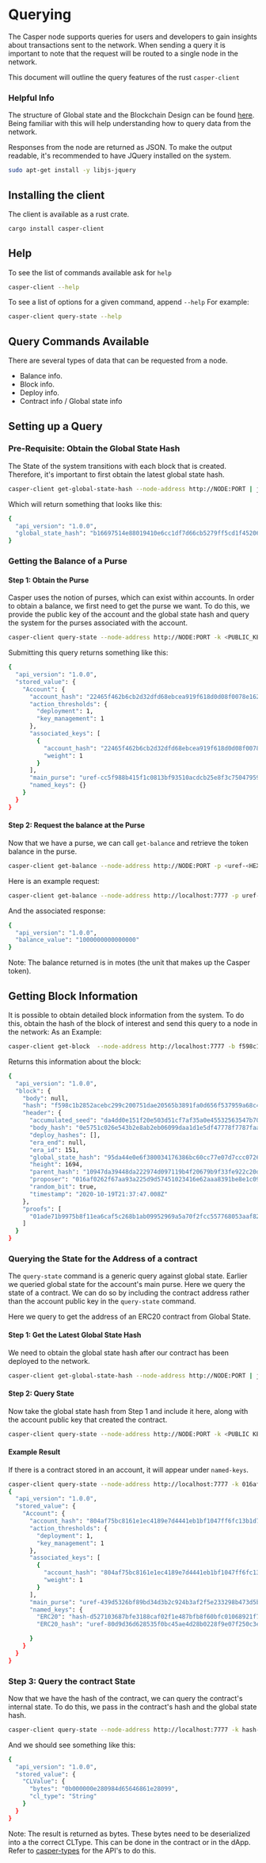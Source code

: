 # Querying

The Casper node supports queries for users and developers to gain insights about transactions sent to the network. When sending a query it is important to note that the request will be routed to a single node in the network.  

This document will outline the query features of the rust `casper-client`

### Helpful Info

The structure of Global state and the Blockchain Design can be found [here](https://docs.casperlabs.io/en/latest/implementation/index.html). Being familiar with this will help understanding how to query data from the network.

Responses from the node are returned as JSON. To make the output readable, it's recommended to have JQuery installed on the system.

```bash
sudo apt-get install -y libjs-jquery
```

## Installing the client

The client is available as a rust crate.

```bash
cargo install casper-client
```

## Help

To see the list of commands available ask for `help`

```bash
casper-client --help
```

To see a list of options for a given command, append `--help` 
For example:

```bash
casper-client query-state --help
```

## Query Commands Available

There are several types of data that can be requested from a node. 

* Balance info.
* Block info.
* Deploy info.
* Contract info / Global state info


## Setting up a Query

### Pre-Requisite: Obtain the Global State Hash

The State of the system transitions with each block that is created. Therefore, it's important to first obtain the latest global state hash.

```bash
casper-client get-global-state-hash --node-address http://NODE:PORT | jq -r

```

Which will return something that looks like this:
```bash
{
  "api_version": "1.0.0",
  "global_state_hash": "b16697514e88019410e6cc1df7d66cb5279ff5cd1f45206bfefaddc7069c38c0"
}
```

### Getting the Balance of a Purse

#### Step 1: Obtain the Purse

Casper uses the notion of purses, which can exist within accounts.  In order to obtain a balance, we first need to get the purse we want. To do this, we provide the public key of the account and the global state hash and query the system for the purses associated with the account. 
```bash
casper-client query-state --node-address http://NODE:PORT -k <PUBLIC_KEY_AS_HEX> -g GLOBAL_STATE_HASH | jq -r

```
Submitting this query returns something like this:

```bash
{
  "api_version": "1.0.0",
  "stored_value": {
    "Account": {
      "account_hash": "22465f462b6cb2d32dfd68ebcea919f618d0d08f0078e1625fa49ede7d1b7ab2",
      "action_thresholds": {
        "deployment": 1,
        "key_management": 1
      },
      "associated_keys": [
        {
          "account_hash": "22465f462b6cb2d32dfd68ebcea919f618d0d08f0078e1625fa49ede7d1b7ab2",
          "weight": 1
        }
      ],
      "main_purse": "uref-cc5f988b415f1c0813bf93510acdcb25e8f3c750479599ca89a4b25b32a91414-007",
      "named_keys": {}
    }
  }
}
```
#### Step 2: Request the balance at the Purse

Now that we have a purse, we can call `get-balance` and retrieve the token balance in the purse.

```bash
casper-client get-balance --node-address http://NODE:PORT -p <uref-<HEX STRING>-<THREE DIGIT INTEGER> -g GLOBAL STATE HASH | jq -r

```
Here is an example request:
```bash
casper-client get-balance --node-address http://localhost:7777 -p uref-cc5f988b415f1c0813bf93510acdcb25e8f3c750479599ca89a4b25b32a91414-007 -g b16697514e88019410e6cc1df7d66cb5279ff5cd1f45206bfefaddc7069c38c0 | jq -r

```

And the associated response:
```bash
{
  "api_version": "1.0.0",
  "balance_value": "1000000000000000"
}
```
Note: The balance returned is in motes (the unit that makes up the Casper token). 

## Getting Block Information

It is possible to obtain detailed block information from the system.  To do this, obtain the hash of the block of interest and send this query to a node in the network: As an Example:
```bash
casper-client get-block  --node-address http://localhost:7777 -b f598c1b2852acebc299c200751dae20565b3891fa0d656f537959a68c47a1ef5 |jq -r
```
Returns this information about the block:

```bash
{
  "api_version": "1.0.0",
  "block": {
    "body": null,
    "hash": "f598c1b2852acebc299c200751dae20565b3891fa0d656f537959a68c47a1ef5",
    "header": {
      "accumulated_seed": "da4dd0e151f20e503d51cf7af35a0e45532563547b7053de956261bde23f1b48",
      "body_hash": "0e5751c026e543b2e8ab2eb06099daa1d1e5df47778f7787faab45cdf12fe3a8",
      "deploy_hashes": [],
      "era_end": null,
      "era_id": 151,
      "global_state_hash": "95da44e0e6f380034176386bc60cc77e07d7ccc07267588ca0a08fd3aa60466b",
      "height": 1694,
      "parent_hash": "10947da39448da222974d097119b4f20679b9f33fe922c20dc2e0241d9d9b06e",
      "proposer": "016af0262f67aa93a225d9d57451023416e62aaa8391be8e1c09b8adbdef9ac19d",
      "random_bit": true,
      "timestamp": "2020-10-19T21:37:47.008Z"
    },
    "proofs": [
      "01ade71b9975b8f11ea6caf5c268b1ab09952969a5a70f2fcc557768053aaf8271e87c7e07190655bc0fbde595e50a4581262a37f304874a0d79357062a9567805"
    ]
  }
}
```

### Querying the State for the Address of a contract

The `query-state` command is a generic query against global state. Earlier we queried global state for the account's main purse. Here we query the state of a contract. We can do so by including the contract address rather than the account public key in the `query-state` command.

Here we query to get the address of an ERC20 contract from Global State.

#### Step 1: Get the Latest Global State Hash 
We need to obtain the global state hash after our contract has been deployed to the network.
```bash
casper-client get-global-state-hash --node-address http://NODE:PORT | jq -r
```

#### Step 2: Query State 
Now take the global state hash from Step 1 and include it here, along with the account public key that created the contract.
```bash
casper-client query-state --node-address http://NODE:PORT -k <PUBLIC KEY IN  HEX> -g <GLOBAL_STATE_HASH>
```

#### Example Result
If there is a contract stored in an account, it will appear under `named-keys`. 

```bash
casper-client query-state --node-address http://localhost:7777 -k 016af0262f67aa93a225d9d57451023416e62aaa8391be8e1c09b8adbdef9ac19d -g 0c3aaf547a55dd500c6c9bbd42bae45e97218f70a45fee6bf8ab04a89ccb9adb |jq -r
{
  "api_version": "1.0.0",
  "stored_value": {
    "Account": {
      "account_hash": "804af75bc8161e1ec4189e7d4441eb1bf1047ff6fc13b1d71026f34c5f96f937",
      "action_thresholds": {
        "deployment": 1,
        "key_management": 1
      },
      "associated_keys": [
        {
          "account_hash": "804af75bc8161e1ec4189e7d4441eb1bf1047ff6fc13b1d71026f34c5f96f937",
          "weight": 1
        }
      ],
      "main_purse": "uref-439d5326bf89bd34d3b2c924b3af2f5e233298b473d5bd8b54fab61ccef6c003-007",
      "named_keys": {
        "ERC20": "hash-d527103687bfe3188caf02f1e487bfb8f60bfc01068921f7db24db72a313cedb",
        "ERC20_hash": "uref-80d9d36d628535f0bc45ae4d28b0228f9e07f250c3e85a85176dba3fc76371ce-007",

      }
    }
  }
}
```

### Step 3: Query the contract State
Now that we have the hash of the contract, we can query the contract's internal state. To do this, we pass in the contract's hash and the global state hash.

```bash
casper-client query-state --node-address http://localhost:7777 -k hash-d527103687bfe3188caf02f1e487bfb8f60bfc01068921f7db24db72a313cedb -g 0c3aaf547a55dd500c6c9bbd42bae45e97218f70a45fee6bf8ab04a89ccb9adb -q _name | jq -r 
```
And we should see something like this:
```bash
{
  "api_version": "1.0.0",
  "stored_value": {
    "CLValue": {
      "bytes": "0b000000e280984d65646861e28099",
      "cl_type": "String"
    }
  }
}
```
Note: The result is returned as bytes. These bytes need to be deserialized into a the correct CLType.  This can be done in the contract or in the dApp.
Refer to [casper-types](https://docs.rs/casperlabs-types/0.6.1/casperlabs_types/bytesrepr/index.html) for the API's to do this.

